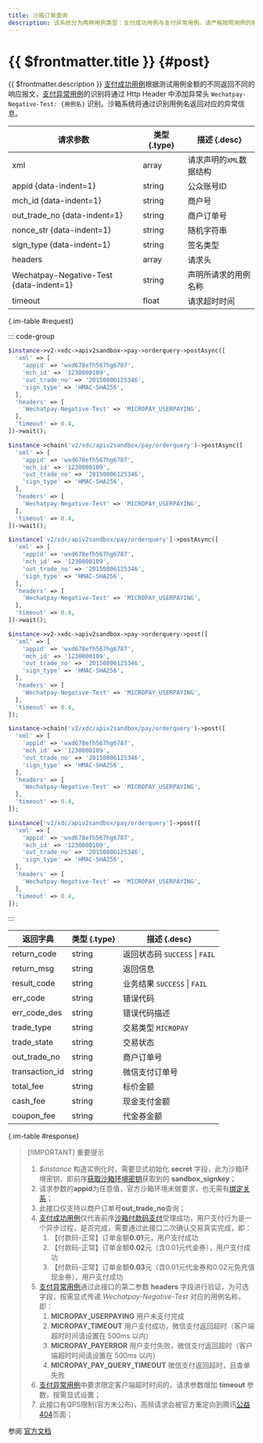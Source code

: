 ```yaml
---
title: 沙箱订单查询
description: 该系统分为两种用例类型：支付成功用例与支付异常用例。请严格按照用例的顺序、金额执行用例，确保用例的检查点完全符合预期。
---
```


# {{ $frontmatter.title }} {#post}

{{ $frontmatter.description }} [支付成功用例](https://pay.weixin.qq.com/wiki/doc/api/download/sandbox-micropay-SUCCESS.docx)根据测试用例金额的不同返回不同的响应报文，[支付异常用例](https://pay.weixin.qq.com/wiki/doc/api/download/sandbox-micropay-ERROR.docx)的识别将通过 Http Header 中添加异常头 `Wechatpay-Negative-Test: {用例名}` 识别。沙箱系统将通过识别用例名返回对应的异常信息。

| 请求参数 | 类型 {.type} | 描述 {.desc}
| -- | -- | --
| xml | array | 请求声明的`XML`数据结构
| appid {data-indent=1} | string | 公众账号ID
| mch_id {data-indent=1} | string | 商户号
| out_trade_no {data-indent=1} | string | 商户订单号
| nonce_str {data-indent=1} | string | 随机字符串
| sign_type {data-indent=1} | string | 签名类型
| headers | array | 请求头
| Wechatpay-Negative-Test {data-indent=1} | string | 声明所请求的用例名称
| timeout | float | 请求超时时间

{.im-table #request}

::: code-group

```php [异步纯链式]
$instance->v2->xdc->apiv2sandbox->pay->orderquery->postAsync([
  'xml' => [
    'appid' => 'wxd678efh567hg6787',
    'mch_id' => '1230000109',
    'out_trade_no' => '20150806125346',
    'sign_type' => 'HMAC-SHA256',
  ],
  'headers' => [
    'Wechatpay-Negative-Test' => 'MICROPAY_USERPAYING',
  ],
  'timeout' => 0.4,
])->wait();
```

```php [异步声明式]
$instance->chain('v2/xdc/apiv2sandbox/pay/orderquery')->postAsync([
  'xml' => [
    'appid' => 'wxd678efh567hg6787',
    'mch_id' => '1230000109',
    'out_trade_no' => '20150806125346',
    'sign_type' => 'HMAC-SHA256',
  ],
  'headers' => [
    'Wechatpay-Negative-Test' => 'MICROPAY_USERPAYING',
  ],
  'timeout' => 0.4,
])->wait();
```

```php [异步属性式]
$instance['v2/xdc/apiv2sandbox/pay/orderquery']->postAsync([
  'xml' => [
    'appid' => 'wxd678efh567hg6787',
    'mch_id' => '1230000109',
    'out_trade_no' => '20150806125346',
    'sign_type' => 'HMAC-SHA256',
  ],
  'headers' => [
    'Wechatpay-Negative-Test' => 'MICROPAY_USERPAYING',
  ],
  'timeout' => 0.4,
])->wait();
```

```php [同步纯链式]
$instance->v2->xdc->apiv2sandbox->pay->orderquery->post([
  'xml' => [
    'appid' => 'wxd678efh567hg6787',
    'mch_id' => '1230000109',
    'out_trade_no' => '20150806125346',
    'sign_type' => 'HMAC-SHA256',
  ],
  'headers' => [
    'Wechatpay-Negative-Test' => 'MICROPAY_USERPAYING',
  ],
  'timeout' => 0.4,
]);
```

```php [同步声明式]
$instance->chain('v2/xdc/apiv2sandbox/pay/orderquery')->post([
  'xml' => [
    'appid' => 'wxd678efh567hg6787',
    'mch_id' => '1230000109',
    'out_trade_no' => '20150806125346',
    'sign_type' => 'HMAC-SHA256',
  ],
  'headers' => [
    'Wechatpay-Negative-Test' => 'MICROPAY_USERPAYING',
  ],
  'timeout' => 0.4,
]);
```

```php [同步属性式]
$instance['v2/xdc/apiv2sandbox/pay/orderquery']->post([
  'xml' => [
    'appid' => 'wxd678efh567hg6787',
    'mch_id' => '1230000109',
    'out_trade_no' => '20150806125346',
    'sign_type' => 'HMAC-SHA256',
  ],
  'headers' => [
    'Wechatpay-Negative-Test' => 'MICROPAY_USERPAYING',
  ],
  'timeout' => 0.4,
]);
```
:::

| 返回字典 | 类型 {.type} | 描述 {.desc}
| -- | -- | --
return_code | string | 返回状态码 `SUCCESS` \| `FAIL`
return_msg | string | 返回信息
result_code | string | 业务结果 `SUCCESS` \| `FAIL`
err_code | string | 错误代码
err_code_des | string | 错误代码描述
trade_type | string | 交易类型 `MICROPAY`
trade_state | string | 交易状态
out_trade_no | string | 商户订单号
transaction_id | string | 微信支付订单号
total_fee | string | 标价金额
cash_fee | string | 现金支付金额
coupon_fee | string | 代金券金额

{.im-table #response}

> [!IMPORTANT] 重要提示
> 1. *$instance* 构造实例化时，需要显式初始化 **secret** 字段，此为沙箱环境密钥，即前序[获取沙箱环境密钥](../../apiv2getsignkey/sign/getsignkey.md)获取到的 **sandbox_signkey**；
> 2. 请求参数的**appid**为任意值，官方沙箱环境未做要求，也无需有[绑定关系](https://kf.qq.com/faq/1801116VJfua1801113QVNVz.html)；
> 3. 此接口仅支持以商户订单号**out_trade_no**查询；
> 4. [支付成功用例](https://pay.weixin.qq.com/wiki/doc/api/download/sandbox-micropay-SUCCESS.docx)仅代表前序[沙箱付款码支付](../../apiv2sandbox/pay/micropay.md)受理成功，用户支付行为是一个异步过程，是否完成，需要通过此接口二次确认交易真实完成，即：
>    1. 【付款码-正常】订单金额**0.01**元，用户支付成功
>    2. 【付款码-正常】订单金额**0.02**元（含0.01元代金券），用户支付成功
>    3. 【付款码-正常】订单金额**0.03**元（含0.01元代金券和0.02元免充值现金券），用户支付成功
> 5. [支付异常用例](https://pay.weixin.qq.com/wiki/doc/api/download/sandbox-micropay-ERROR.docx)通过此接口的第二参数 **headers** 字段进行验证，为可选字段，按需显式传递 *Wechatpay-Negative-Test* 对应的用例名称，即：
>    1. **MICROPAY_USERPAYING** 用户未支付完成
>    2. **MICROPAY_TIMEOUT** 用户支付成功，微信支付返回超时（客户端超时时间请设置在 500ms 以内）
>    3. **MICROPAY_PAYERROR** 用户支付失败，微信支付返回超时（客户端超时时间请设置在 500ms 以内）
>    4. **MICROPAY_PAY_QUERY_TIMEOUT** 微信支付返回超时，且查单失败
> 6. [支付异常用例](https://pay.weixin.qq.com/wiki/doc/api/download/sandbox-micropay-ERROR.docx)中要求限定客户端超时时间的，请求参数增加 **timeout** 参数，按需显式设置；
> 7. 此接口有QPS限制(官方未公布)，高频请求会被官方重定向到腾讯[公益404](https://wx.gtimg.com/core/404.html)页面；

参阅 [官方文档](https://pay.weixin.qq.com/wiki/doc/api/tools/sp_coupon.php?chapter=23_1&index=2)
